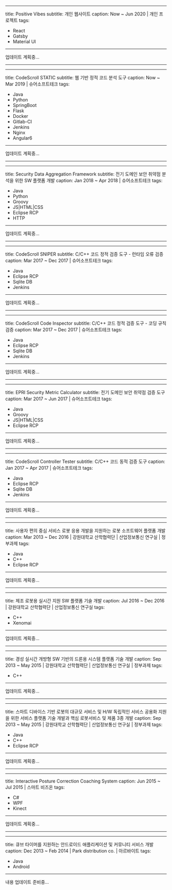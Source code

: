 
---
title: Positive Vibes
subtitle: 개인 웹사이트
caption: Now ~ Jun 2020 | 개인 프로젝트
tags: 
  - React
  - Gatsby
  - Material UI
---
업데이트 계획중...


-----

    
---
title: CodeScroll STATIC
subtitle: 웹 기반 정적 코드 분석 도구
caption: Now ~ Mar 2019 | 슈어소프트테크
tags: 
  - Java
  - Python
  - SpringBoot
  - Flask
  - Docker
  - Gitlab-CI
  - Jenkins
  - Nginx
  - Angular6
---
업데이트 계획중...

-----

---
title: Security Data Aggregation Framework
subtitle: 전기 도메인 보안 취약점 분석을 위한 SW 플랫폼 개발
caption: Jan 2018 ~ Apr 2018 | 슈어소프트테크
tags: 
  - Java
  - Python
  - Groovy
  - JS|HTML|CSS
  - Eclipse RCP
  - HTTP
---
업데이트 계획중...

-----

---
title: CodeScroll SNIPER
subtitle: C/C++ 코드 정적 검증 도구 - 런타임 오류 검증
caption: Mar 2017 ~ Dec 2017 | 슈어소프트테크
tags: 
  - Java
  - Eclipse RCP
  - Sqlite DB
  - Jenkins
---
업데이트 계획중...

-----
    
---
title: CodeScroll Code Inspector
subtitle: C/C++ 코드 정적 검증 도구 - 코딩 규칙 검증
caption: Mar 2017 ~ Dec 2017 | 슈어소프트테크
tags:
  - Java
  - Eclipse RCP
  - Sqlite DB
  - Jenkins
---
업데이트 계획중...


-----
    
---
title: EPRI Security Metric Calculator
subtitle: 전기 도메인 보안 취약점 검증 도구
caption: Mar 2017 ~ Jun 2017 | 슈어소프트테크
tags:
  - Java
  - Groovy
  - JS|HTML|CSS
  - Eclipse RCP
---
업데이트 계획중...

-----
    
---
title: CodeScroll Controller Tester
subtitle: C/C++ 코드 동적 검증 도구
caption: Jan 2017 ~ Apr 2017 | 슈어소프트테크
tags: 
  - Java
  - Eclipse RCP
  - Sqlite DB
  - Jenkins
---
업데이트 계획중...

-----
    
---
title: 사용자 편의 중심 서비스 로봇 응용 개발을 지원하는 로봇 소프트웨어 플랫폼 개발
caption: Mar 2013 ~ Dec 2016 | 강원대학교 산학협력단 | 산업정보통신 연구실 | 정부과제
tags: 
  - Java
  - C++
  - Eclipse RCP
---
업데이트 계획중...

-----
    
---
title: 제조 로봇용 실시간 지원 SW 플랫폼 기술 개발
caption: Jul 2016 ~ Dec 2016 | 강원대학교 산학협력단 | 산업정보통신 연구실
tags: 
  - C++
  - Xenomai
---
업데이트 계획중...

-----
    
---
title: 경성 실시간 개방형 SW 기반의 드론용 시스템 플랫폼 기술 개발
caption: Sep 2013 ~ May 2015 | 강원대학교 산학협력단 | 산업정보통신 연구실 | 정부과제
tags: 
  - C++
---
업데이트 계획중...

-----
    
---
title: 스마트 디바이스 기반 로봇의 대규모 서비스 및 H/W 독립적인 서비스 공용화 지원을 위한 서비스 플랫폼 기술 개발과 핵심 로봇서비스 및 제품 3종 개발
caption: Sep 2013 ~ May 2015 | 강원대학교 산학협력단 | 산업정보통신 연구실 | 정부과제
tags: 
  - Java
  - C++
  - Eclipse RCP
---
업데이트 계획중...

-----
    
---
title: Interactive Posture Correction Coaching System
caption: Jun 2015 ~ Jul 2015 | 스마트 비즈온
tags:
  - C#
  - WPF
  - Kinect
---
업데이트 계획중...

-----
    
---
title: 큐브 타이머를 지원하는 안드로이드 애플리케이션 및 커뮤니티 서비스 개발
caption: Dec 2013 ~ Feb 2014 | Park distribution co. | 아르바이트
tags:
  - Java
  - Android
---
내용 업데이트 준비중...